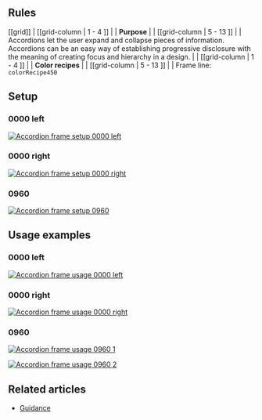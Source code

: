 ## Rules

[[grid]]
| [[grid-column | 1 - 4 ]]
| | **Purpose**
|
| [[grid-column | 5 - 13 ]]
| |  Accordions let the user expand and collapse pieces of information. Accordions can be an easy way of establishing progressive disclosure with the meaning of creating focus and hierarchy in a design.
|
| [[grid-column | 1 - 4 ]]
| | **Color recipes**
|
| [[grid-column | 5 - 13 ]]
| |  Frame line: `colorRecipe450`

## Setup

### 0000 left

[![Accordion frame setup 0000 left](/api/static/documentation/components/accordion-frame/accordion_frame_setup_0000_left.png)](/api/static/documentation/components/accordion-frame/accordion_frame_setup_0000_left.png)

### 0000 right

[![Accordion frame setup 0000 right](/api/static/documentation/components/accordion-frame/accordion_frame_setup_0000_right.png)](/api/static/documentation/components/accordion-frame/accordion_frame_setup_0000_right.png)

### 0960

[![Accordion frame setup 0960](/api/static/documentation/components/accordion-frame/accordion_frame_setup_0960.png)](/api/static/documentation/components/accordion-frame/accordion_frame_setup_0960.png)

## Usage examples

### 0000 left

[![Accordion frame usage 0000 left](/api/static/documentation/components/accordion-frame/accordion_frame_usage_0000_left.png)](/api/static/documentation/components/accordion-frame/accordion_frame_usage_0000_left.png)

### 0000 right

[![Accordion frame usage 0000 right](/api/static/documentation/components/accordion-frame/accordion_frame_usage_0000_right.png)](/api/static/documentation/components/accordion-frame/accordion_frame_usage_0000_right.png)

### 0960

[![Accordion frame usage 0960 1](/api/static/documentation/components/accordion-frame/accordion_frame_usage_0960_1.png)](/api/static/documentation/components/accordion-frame/accordion_frame_usage_0960_1.png)

[![Accordion frame usage 0960 2](/api/static/documentation/components/accordion-frame/accordion_frame_usage_0960_2.png)](/api/static/documentation/components/accordion-frame/accordion_frame_usage_0960_2.png)

## Related articles

- [Guidance](/doc/docs/documentation/30-playing-rules/guidance/?playing-rules-enabled=true)
